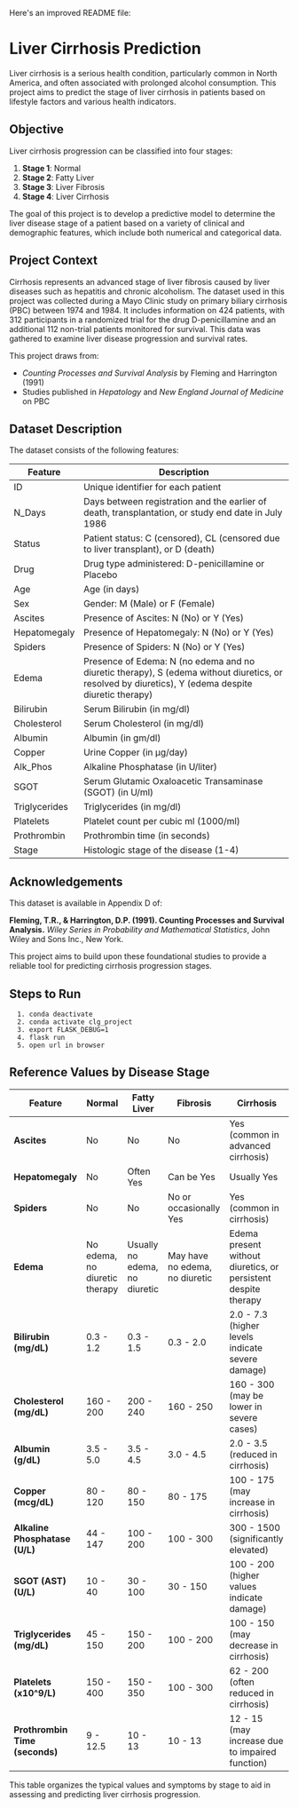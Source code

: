 Here's an improved README file:

# Liver Cirrhosis Prediction

Liver cirrhosis is a serious health condition, particularly common in North America, and often associated with prolonged alcohol consumption. This project aims to predict the stage of liver cirrhosis in patients based on lifestyle factors and various health indicators.

## Objective

Liver cirrhosis progression can be classified into four stages:

1. **Stage 1**: Normal
2. **Stage 2**: Fatty Liver
3. **Stage 3**: Liver Fibrosis
4. **Stage 4**: Liver Cirrhosis

The goal of this project is to develop a predictive model to determine the liver disease stage of a patient based on a variety of clinical and demographic features, which include both numerical and categorical data.

## Project Context

Cirrhosis represents an advanced stage of liver fibrosis caused by liver diseases such as hepatitis and chronic alcoholism. The dataset used in this project was collected during a Mayo Clinic study on primary biliary cirrhosis (PBC) between 1974 and 1984. It includes information on 424 patients, with 312 participants in a randomized trial for the drug D-penicillamine and an additional 112 non-trial patients monitored for survival. This data was gathered to examine liver disease progression and survival rates.

This project draws from:

- *Counting Processes and Survival Analysis* by Fleming and Harrington (1991)
- Studies published in *Hepatology* and *New England Journal of Medicine* on PBC

## Dataset Description

The dataset consists of the following features:

| **Feature**      | **Description**                                                                                                                                           |
|------------------|-----------------------------------------------------------------------------------------------------------------------------------------------------------|
| ID               | Unique identifier for each patient                                                                                                                        |
| N_Days           | Days between registration and the earlier of death, transplantation, or study end date in July 1986                                                      |
| Status           | Patient status: C (censored), CL (censored due to liver transplant), or D (death)                                                                        |
| Drug             | Drug type administered: D-penicillamine or Placebo                                                                                                        |
| Age              | Age (in days)                                                                                                                                            |
| Sex              | Gender: M (Male) or F (Female)                                                                                                                           |
| Ascites          | Presence of Ascites: N (No) or Y (Yes)                                                                                                                   |
| Hepatomegaly     | Presence of Hepatomegaly: N (No) or Y (Yes)                                                                                                              |
| Spiders          | Presence of Spiders: N (No) or Y (Yes)                                                                                                                   |
| Edema            | Presence of Edema: N (no edema and no diuretic therapy), S (edema without diuretics, or resolved by diuretics), Y (edema despite diuretic therapy)       |
| Bilirubin        | Serum Bilirubin (in mg/dl)                                                                                                                               |
| Cholesterol      | Serum Cholesterol (in mg/dl)                                                                                                                             |
| Albumin          | Albumin (in gm/dl)                                                                                                                                       |
| Copper           | Urine Copper (in µg/day)                                                                                                                                 |
| Alk_Phos         | Alkaline Phosphatase (in U/liter)                                                                                                                        |
| SGOT             | Serum Glutamic Oxaloacetic Transaminase (SGOT) (in U/ml)                                                                                                 |
| Triglycerides    | Triglycerides (in mg/dl)                                                                                                                                |
| Platelets        | Platelet count per cubic ml (1000/ml)                                                                                                                    |
| Prothrombin      | Prothrombin time (in seconds)                                                                                                                            |
| Stage            | Histologic stage of the disease (1-4)                                                                                                                    |

## Acknowledgements

This dataset is available in Appendix D of:

**Fleming, T.R., & Harrington, D.P. (1991). Counting Processes and Survival Analysis.** *Wiley Series in Probability and Mathematical Statistics*, John Wiley and Sons Inc., New York. 

This project aims to build upon these foundational studies to provide a reliable tool for predicting cirrhosis progression stages.


## Steps to Run

```
  1. conda deactivate
  2. conda activate clg_project
  3. export FLASK_DEBUG=1
  4. flask run
  5. open url in browser
```

## Reference Values by Disease Stage

| **Feature**         | **Normal**                      | **Fatty Liver**                   | **Fibrosis**                      | **Cirrhosis**                               |
|---------------------|---------------------------------|-----------------------------------|-----------------------------------|---------------------------------------------|
| **Ascites**         | No                              | No                                | No                                | Yes (common in advanced cirrhosis)         |
| **Hepatomegaly**    | No                              | Often Yes                         | Can be Yes                        | Usually Yes                                |
| **Spiders**         | No                              | No                                | No or occasionally Yes            | Yes (common in cirrhosis)                  |
| **Edema**           | No edema, no diuretic therapy   | Usually no edema, no diuretic     | May have no edema, no diuretic    | Edema present without diuretics, or persistent despite therapy |
| **Bilirubin (mg/dL)** | 0.3 - 1.2                    | 0.3 - 1.5                         | 0.3 - 2.0                         | 2.0 - 7.3 (higher levels indicate severe damage) |
| **Cholesterol (mg/dL)** | 160 - 200                  | 200 - 240                         | 160 - 250                         | 160 - 300 (may be lower in severe cases)    |
| **Albumin (g/dL)**  | 3.5 - 5.0                       | 3.5 - 4.5                         | 3.0 - 4.5                         | 2.0 - 3.5 (reduced in cirrhosis)            |
| **Copper (mcg/dL)** | 80 - 120                        | 80 - 150                          | 80 - 175                          | 100 - 175 (may increase in cirrhosis)       |
| **Alkaline Phosphatase (U/L)** | 44 - 147           | 100 - 200                         | 100 - 300                         | 300 - 1500 (significantly elevated)         |
| **SGOT (AST) (U/L)** | 10 - 40                       | 30 - 100                          | 30 - 150                          | 100 - 200 (higher values indicate damage)   |
| **Triglycerides (mg/dL)** | 45 - 150                | 150 - 200                         | 100 - 200                         | 100 - 150 (may decrease in cirrhosis)       |
| **Platelets (x10^9/L)** | 150 - 400                 | 150 - 350                         | 100 - 300                         | 62 - 200 (often reduced in cirrhosis)       |
| **Prothrombin Time (seconds)** | 9 - 12.5           | 10 - 13                           | 10 - 13                           | 12 - 15 (may increase due to impaired function) | 

This table organizes the typical values and symptoms by stage to aid in assessing and predicting liver cirrhosis progression.


